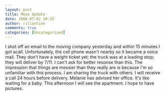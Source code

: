 ```yaml
---
layout: post
title: Move Update
date: 2008-07-02 10:35
author: rillonline
comments: true
categories: [Uncategorized]
---
```

I shot off an email to the moving company yesterday and within 15 minutes I got acall. Unfortunately, the cell phone wasn't nearby so it became a voice mail. They don't have a weight ticket yet; the truck was at a loading stop; they will deliver by 7/11. I can't ask for better resonse than this. The impression that things are messier than they really are is because I'm so unfamiliar with this process. I am sharing the truck with others. I will receive a call 24 hours before delivery. Melanie has advised her office. It's like waiting for a baby. This afternoon I will see the apartment. I hope to have pictures.

